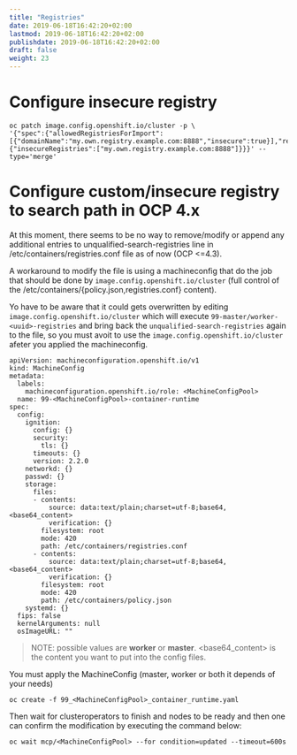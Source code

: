 ```yaml
---
title: "Registries"
date: 2019-06-18T16:42:20+02:00
lastmod: 2019-06-18T16:42:20+02:00
publishdate: 2019-06-18T16:42:20+02:00
draft: false
weight: 23
---
```


# Configure insecure registry

```
oc patch image.config.openshift.io/cluster -p \
'{"spec":{"allowedRegistriesForImport":[{"domainName":"my.own.registry.example.com:8888","insecure":true}],"registrySources":{"insecureRegistries":["my.own.registry.example.com:8888"]}}}' --type='merge'
```

# Configure custom/insecure registry to search path in OCP 4.x

At this moment, there seems to be no way to remove/modify or append any additional entries to unqualified-search-registries line in /etc/containers/registries.conf file as of now (OCP <=4.3).

A workaround to modify the file is using a machineconfig that do the job that should be done by `image.config.openshift.io/cluster` (full control of the /etc/containers/{policy.json,registries.conf} content).

Yo have to be aware that it could gets overwritten by editing `image.config.openshift.io/cluster` which will execute `99-master/worker-<uuid>-registries` and bring back the `unqualified-search-registries` again to the file, so you must avoit to use the `image.config.openshift.io/cluster` afeter you applied the machineconfig. 


```
apiVersion: machineconfiguration.openshift.io/v1
kind: MachineConfig
metadata:
  labels:
    machineconfiguration.openshift.io/role: <MachineConfigPool>
  name: 99-<MachineConfigPool>-container-runtime
spec:
  config:
    ignition:
      config: {}
      security:
        tls: {}
      timeouts: {}
      version: 2.2.0
    networkd: {}
    passwd: {}
    storage:
      files:
      - contents:
          source: data:text/plain;charset=utf-8;base64,<base64_content>
          verification: {}
        filesystem: root
        mode: 420
        path: /etc/containers/registries.conf
      - contents:
          source: data:text/plain;charset=utf-8;base64,<base64_content>
          verification: {}
        filesystem: root
        mode: 420
        path: /etc/containers/policy.json
    systemd: {}
  fips: false
  kernelArguments: null
  osImageURL: ""
```

> NOTE: <MachineConfigPool> possible values are **worker** or **master**.
> <base64_content> is the content you want to put into the config files.

You must apply the MachineConfig (master, worker or both it depends of your needs)
```
oc create -f 99_<MachineConfigPool>_container_runtime.yaml
```
Then wait for clusteroperators to finish and nodes to be ready and then one can confirm the modification by executing the command below:
```
oc wait mcp/<MachineConfigPool> --for condition=updated --timeout=600s
```
